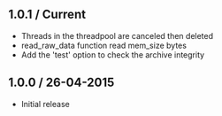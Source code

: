 1.0.1 / Current
---------------

* Threads in the threadpool are canceled then deleted
* read_raw_data function read mem_size bytes
* Add the 'test' option to check the archive integrity

1.0.0 / 26-04-2015
------------------

* Initial release
